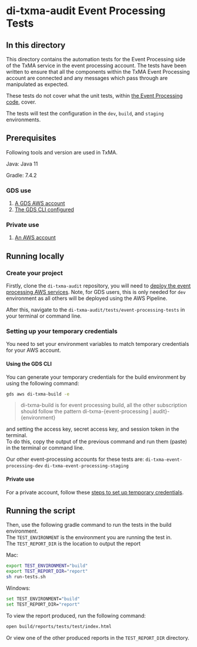 # di-txma-audit Event Processing Tests

## In this directory

This directory contains the automation tests for the Event Processing side of the TxMA service in the event processing account.
The tests have been written to ensure that all the components within the TxMA Event Processing account are connected and any messages which pass through are manipulated as expected.

These tests do not cover what the unit tests, within [the Event Processing code](https://github.com/alphagov/di-txma-audit/tree/main/event-processing/lambda/tests/unit), cover.

The tests will test the configuration in the `dev`, `build`, and `staging` environments.

## Prerequisites
Following tools and version are used in TxMA.

Java:  Java 11

Gradle: 7.4.2


### GDS use

1. [A GDS AWS account](https://gds-request-an-aws-account.cloudapps.digital/)
2. [The GDS CLI configured](https://github.com/alphagov/gds-cli)

### Private use

1. [An AWS account](https://portal.aws.amazon.com/billing/signup?nc2=h_ct&src=header_signup&redirect_url=https%3A%2F%2Faws.amazon.com%2Fregistration-confirmation#/start/email)

## Running locally

### Create your project

Firstly, clone the `di-txma-audit` repository, you will need to [deploy the event processing AWS services](https://github.com/alphagov/di-txma-audit/blob/main/event-processing/README.md). Note, for GDS users, this is only needed for `dev` environment as all others will be deployed using the AWS Pipeline.

After this, navigate to the `di-txma-audit/tests/event-processing-tests` in your terminal or command line.

### Setting up your temporary credentials

You need to set your environment variables to match temporary credentials for your AWS account.

#### Using the GDS CLI
You can generate your temporary credentials for the build environment by using the following command:
```bash
gds aws di-txma-build -e
```

> di-txma-build is for event processing build, all the other subscription should follow the pattern  di-txma-{event-processing | audit}-{environment}

and setting the access key, secret access key, and session token in the terminal. <br>
To do this, copy the output of the previous command and run them (paste) in the terminal or command line.

Our other event-processing accounts for these tests are:
`di-txma-event-processing-dev`
`di-txma-event-processing-staging`

#### Private use
For a private account, follow these [steps to set up temporary credentials](https://docs.aws.amazon.com/IAM/latest/UserGuide/id_credentials_temp_use-resources.html).

## Running the script
Then, use the following gradle command to run the tests in the build environment. <br>
The `TEST_ENVIRONMENT` is the environment you are running the test in. <br>
The `TEST_REPORT_DIR` is the location to output the report

Mac:
```bash
export TEST_ENVIRONMENT="build"
export TEST_REPORT_DIR="report"
sh run-tests.sh
```
Windows:
```bash
set TEST_ENVIRONMENT="build"
set TEST_REPORT_DIR="report"

```

To view the report produced, run the following command:
``` bash
open build/reports/tests/test/index.html
```
Or view one of the other produced reports in the `TEST_REPORT_DIR` directory.
